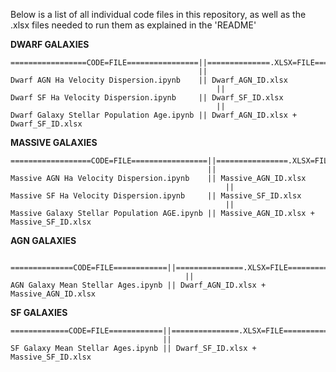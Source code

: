 Below is a list of all individual code files in this repository, as well as the .xlsx files needed to run them as explained in the 'README'                                                                                                                                                                                    

**DWARF GALAXIES**

 	=================CODE=FILE================||==============.XLSX=FILE=============
	                                          ||
	Dwarf AGN Ha Velocity Dispersion.ipynb    || Dwarf_AGN_ID.xlsx
                                                  ||
	Dwarf SF Ha Velocity Dispersion.ipynb     || Dwarf_SF_ID.xlsx
                                                  ||
	Dwarf Galaxy Stellar Population Age.ipynb || Dwarf_AGN_ID.xlsx + Dwarf_SF_ID.xlsx                                                                                                                                        

**MASSIVE GALAXIES**

	==================CODE=FILE=================||================.XLSX=FILE================
	                                            ||
	Massive AGN Ha Velocity Dispersion.ipynb    || Massive_AGN_ID.xlsx
                                                    ||
	Massive SF Ha Velocity Dispersion.ipynb     || Massive_SF_ID.xlsx
                                                    ||
	Massive Galaxy Stellar Population AGE.ipynb || Massive_AGN_ID.xlsx + Massive_SF_ID.xlsx
                                                                                                                                                                                                                                 
**AGN GALAXIES**

        ==============CODE=FILE============||===============.XLSX=FILE===============
                                           ||
	AGN Galaxy Mean Stellar Ages.ipynb || Dwarf_AGN_ID.xlsx + Massive_AGN_ID.xlsx
                                                                                                                                                                                                                      
**SF GALAXIES**

	=============CODE=FILE============||===============.XLSX=FILE===============
  	                                  ||
	SF Galaxy Mean Stellar Ages.ipynb || Dwarf_SF_ID.xlsx + Massive_SF_ID.xlsx
